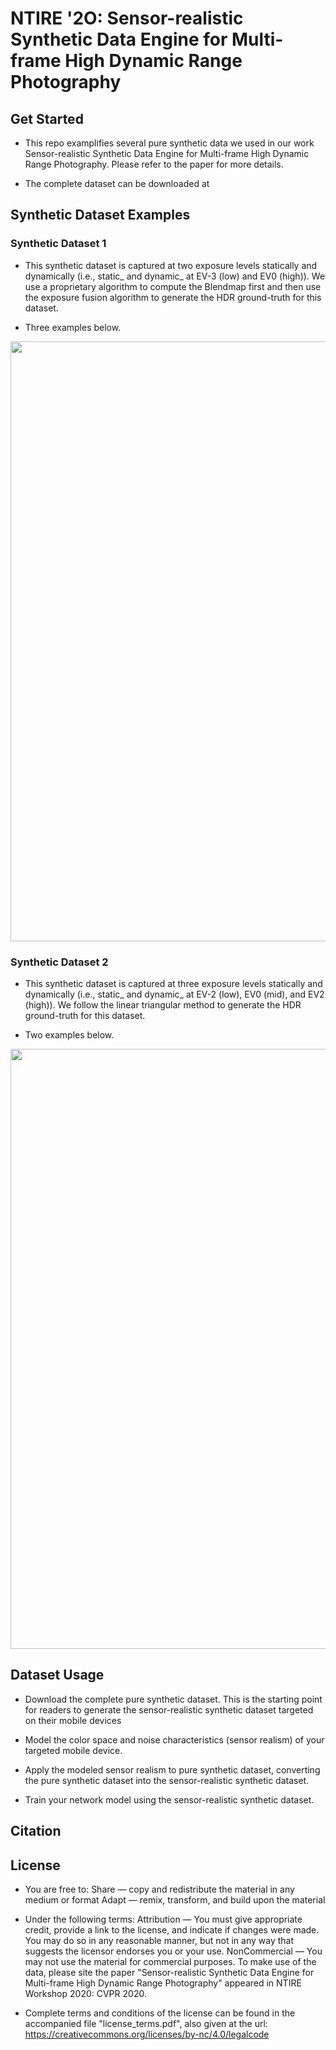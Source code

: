 # NTIRE '2O: Sensor-realistic Synthetic Data Engine for Multi-frame High Dynamic Range Photography

## Get Started
- This repo examplifies several pure synthetic data we used in our work Sensor-realistic Synthetic Data Engine for Multi-frame High Dynamic Range Photography. Please refer to the paper for more details.

- The complete dataset can be downloaded at

## Synthetic Dataset Examples
### Synthetic Dataset 1
- This synthetic dataset is captured at two exposure levels statically and dynamically (i.e., static_ and dynamic_ at EV-3 (low) and EV0 (high)). We use a proprietary algorithm to compute the Blendmap first and then use the exposure fusion algorithm to generate the HDR ground-truth for this dataset.

- Three examples below.

<img src="./Synthetic_Dataset_1_Sample/dataset_1_example.png" width="960">

### Synthetic Dataset 2
- This synthetic dataset is captured at three exposure levels statically and dynamically (i.e., static_ and dynamic_ at EV-2 (low), EV0 (mid), and EV2 (high)). We follow the linear triangular method to generate the HDR ground-truth for this dataset.

- Two examples below.

<img src="./Synthetic_Dataset_2_Sample/dataset_2_example.png" width="960">

## Dataset Usage

- Download the complete pure synthetic dataset. This is the starting point for readers to generate the sensor-realistic synthetic dataset targeted on their mobile devices

- Model the color space and noise characteristics (sensor realism) of your targeted mobile device.

- Apply the modeled sensor realism to pure synthetic dataset, converting the pure synthetic dataset into the sensor-realistic synthetic dataset.

- Train your network model using the sensor-realistic synthetic dataset.

## Citation

## License

- You are free to:  Share — copy and redistribute the material in any medium or format  Adapt — remix, transform, and build upon the material

- Under the following terms:  Attribution — You must give appropriate credit, provide a link to the license, and indicate if changes were made. You may do so in any reasonable manner, but not in any way that suggests the licensor endorses you or your use.  NonCommercial — You may not use the material for commercial purposes.
To make use of the data, please site the paper "Sensor-realistic Synthetic Data Engine for Multi-frame High Dynamic Range Photography" appeared in NTIRE Workshop 2020: CVPR 2020.

- Complete terms and conditions of the license can be found in the accompanied file "license_terms.pdf", also given at the url: https://creativecommons.org/licenses/by-nc/4.0/legalcode